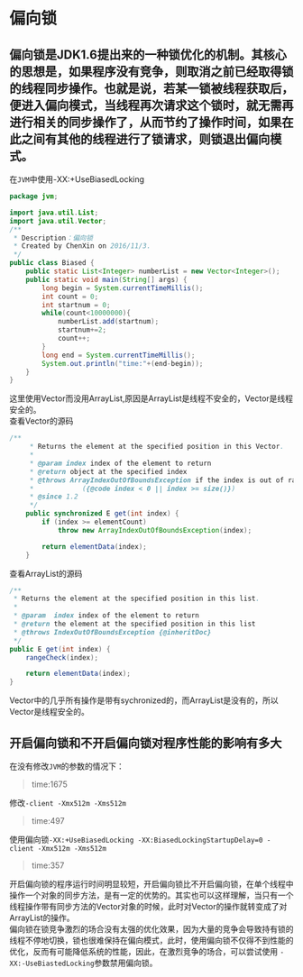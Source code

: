 # 偏向锁
## 偏向锁是JDK1.6提出来的一种锁优化的机制。其核心的思想是，如果程序没有竞争，则取消之前已经取得锁的线程同步操作。也就是说，若某一锁被线程获取后，便进入偏向模式，当线程再次请求这个锁时，就无需再进行相关的同步操作了，从而节约了操作时间，如果在此之间有其他的线程进行了锁请求，则锁退出偏向模式。
在`JVM`中使用-XX:+UseBiasedLocking

```java
package jvm;

import java.util.List;
import java.util.Vector;
/**
 * Description：偏向锁
 * Created by ChenXin on 2016/11/3.
 */
public class Biased {
    public static List<Integer> numberList = new Vector<Integer>();
    public static void main(String[] args) {
        long begin = System.currentTimeMillis();
        int count = 0;
        int startnum = 0;
        while(count<10000000){
            numberList.add(startnum);
            startnum+=2;
            count++;
        }
        long end = System.currentTimeMillis();
        System.out.println("time:"+(end-begin));
    }
}
```
这里使用Vector而没用ArrayList,原因是ArrayList是线程不安全的，Vector是线程安全的。  
查看Vector的源码  
```java
/**
     * Returns the element at the specified position in this Vector.
     *
     * @param index index of the element to return
     * @return object at the specified index
     * @throws ArrayIndexOutOfBoundsException if the index is out of range
     *            ({@code index < 0 || index >= size()})
     * @since 1.2
     */
    public synchronized E get(int index) {
        if (index >= elementCount)
            throw new ArrayIndexOutOfBoundsException(index);

        return elementData(index);
    }
```
查看ArrayList的源码  
```java
/**
 * Returns the element at the specified position in this list.
 *
 * @param  index index of the element to return
 * @return the element at the specified position in this list
 * @throws IndexOutOfBoundsException {@inheritDoc}
 */
public E get(int index) {
    rangeCheck(index);

    return elementData(index);
}
```
Vector中的几乎所有操作是带有sychronized的，而ArrayList是没有的，所以Vector是线程安全的。  
## 开启偏向锁和不开启偏向锁对程序性能的影响有多大
在没有修改`JVM`的参数的情况下：
> time:1675  

修改`-client -Xmx512m -Xms512m`
> time:497

使用偏向锁`-XX:+UseBiasedLocking -XX:BiasedLockingStartupDelay=0 -client -Xmx512m -Xms512m`
> time:357

开启偏向锁的程序运行时间明显较短，开启偏向锁比不开启偏向锁，在单个线程中操作一个对象的同步方法，是有一定的优势的。其实也可以这样理解，当只有一个线程操作带有同步方法的Vector对象的时候，此时对Vector的操作就转变成了对ArrayList的操作。  
偏向锁在锁竞争激烈的场合没有太强的优化效果，因为大量的竞争会导致持有锁的线程不停地切换，锁也很难保持在偏向模式，此时，使用偏向锁不仅得不到性能的优化，反而有可能降低系统的性能，因此，在激烈竞争的场合，可以尝试使用
`-XX:-UseBiastedLocking`参数禁用偏向锁。
